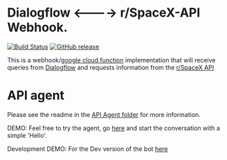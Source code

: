 # Dialogflow <----> r/SpaceX-API Webhook.
[![Build Status](https://travis-ci.org/HarvsG/r-SpaceX-AI-Bot.svg?branch=master)](https://travis-ci.org/HarvsG/r-SpaceX-AI-Bot)
[![GitHub release](https://img.shields.io/github/release/HarvsG/r-SpaceX-AI-Bot.svg)]()

This is a webhook/[google cloud function](https://cloud.google.com/functions/) implementation that will receive queries from [Dialogflow](https://dialogflow.com) and requests information from the [r/SpaceX API](https://github.com/r-spacex/SpaceX-API)

# API agent
Please see the readme in the [API Agent folder](https://github.com/HarvsG/r-SpaceX-AI-Bot/tree/master/API%20Agent) for more information.

DEMO: Feel free to try the agent, go [here](https://bot.api.ai/r-SpaceX-ai) and start the conversation with a simple 'Hello'.

Development DEMO: For the Dev version of the bot [here](https://bot.dialogflow.com/5de81e62-a727-4dcc-a203-3bff1eadabf0)
